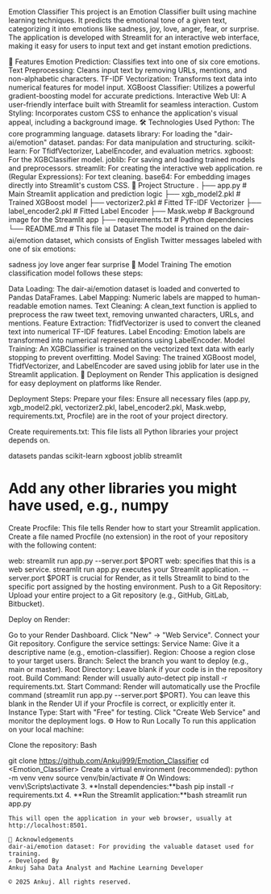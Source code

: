 Emotion Classifier
This project is an Emotion Classifier built using machine learning techniques. It predicts the emotional tone of a given text, categorizing it into emotions like sadness, joy, love, anger, fear, or surprise. The application is developed with Streamlit for an interactive web interface, making it easy for users to input text and get instant emotion predictions.

🚀 Features
Emotion Prediction: Classifies text into one of six core emotions.
Text Preprocessing: Cleans input text by removing URLs, mentions, and non-alphabetic characters.
TF-IDF Vectorization: Transforms text data into numerical features for model input.
XGBoost Classifier: Utilizes a powerful gradient-boosting model for accurate predictions.
Interactive Web UI: A user-friendly interface built with Streamlit for seamless interaction.
Custom Styling: Incorporates custom CSS to enhance the application's visual appeal, including a background image.
🛠️ Technologies Used
Python: The core programming language.
datasets library: For loading the "dair-ai/emotion" dataset.
pandas: For data manipulation and structuring.
scikit-learn: For TfidfVectorizer, LabelEncoder, and evaluation metrics.
xgboost: For the XGBClassifier model.
joblib: For saving and loading trained models and preprocessors.
streamlit: For creating the interactive web application.
re (Regular Expressions): For text cleaning.
base64: For embedding images directly into Streamlit's custom CSS.
📂 Project Structure
.
├── app.py                # Main Streamlit application and prediction logic
├── xgb_model2.pkl        # Trained XGBoost model
├── vectorizer2.pkl       # Fitted TF-IDF Vectorizer
├── label_encoder2.pkl    # Fitted Label Encoder
├── Mask.webp             # Background image for the Streamlit app
├── requirements.txt      # Python dependencies
└── README.md             # This file
📊 Dataset
The model is trained on the dair-ai/emotion dataset, which consists of English Twitter messages labeled with one of six emotions:

sadness
joy
love
anger
fear
surprise
🧠 Model Training
The emotion classification model follows these steps:

Data Loading: The dair-ai/emotion dataset is loaded and converted to Pandas DataFrames.
Label Mapping: Numeric labels are mapped to human-readable emotion names.
Text Cleaning: A clean_text function is applied to preprocess the raw tweet text, removing unwanted characters, URLs, and mentions.
Feature Extraction: TfidfVectorizer is used to convert the cleaned text into numerical TF-IDF features.
Label Encoding: Emotion labels are transformed into numerical representations using LabelEncoder.
Model Training: An XGBClassifier is trained on the vectorized text data with early stopping to prevent overfitting.
Model Saving: The trained XGBoost model, TfidfVectorizer, and LabelEncoder are saved using joblib for later use in the Streamlit application.
🚀 Deployment on Render
This application is designed for easy deployment on platforms like Render.

Deployment Steps:
Prepare your files: Ensure all necessary files (app.py, xgb_model2.pkl, vectorizer2.pkl, label_encoder2.pkl, Mask.webp, requirements.txt, Procfile) are in the root of your project directory.

Create requirements.txt: This file lists all Python libraries your project depends on.

datasets
pandas
scikit-learn
xgboost
joblib
streamlit
# Add any other libraries you might have used, e.g., numpy
Create Procfile: This file tells Render how to start your Streamlit application. Create a file named Procfile (no extension) in the root of your repository with the following content:

web: streamlit run app.py --server.port $PORT
web: specifies that this is a web service.
streamlit run app.py executes your Streamlit application.
--server.port $PORT is crucial for Render, as it tells Streamlit to bind to the specific port assigned by the hosting environment.
Push to a Git Repository: Upload your entire project to a Git repository (e.g., GitHub, GitLab, Bitbucket).

Deploy on Render:

Go to your Render Dashboard.
Click "New" -> "Web Service".
Connect your Git repository.
Configure the service settings:
Service Name: Give it a descriptive name (e.g., emotion-classifier).
Region: Choose a region close to your target users.
Branch: Select the branch you want to deploy (e.g., main or master).
Root Directory: Leave blank if your code is in the repository root.
Build Command: Render will usually auto-detect pip install -r requirements.txt.
Start Command: Render will automatically use the Procfile command (streamlit run app.py --server.port $PORT). You can leave this blank in the Render UI if your Procfile is correct, or explicitly enter it.
Instance Type: Start with "Free" for testing.
Click "Create Web Service" and monitor the deployment logs.
⚙️ How to Run Locally
To run this application on your local machine:

Clone the repository:
Bash

git clone <https://github.com/Ankuj999/Emotion_Classifier>
cd <Emotion_Classifier>
Create a virtual environment (recommended):
    python -m venv venv
source venv/bin/activate  # On Windows: venv\Scripts\activate
3. **Install dependencies:**bash
pip install -r requirements.txt
4. **Run the Streamlit application:**bash
streamlit run app.py
```
This will open the application in your web browser, usually at http://localhost:8501.

🙏 Acknowledgements
dair-ai/emotion dataset: For providing the valuable dataset used for training.
✍️ Developed By
Ankuj Saha Data Analyst and Machine Learning Developer

© 2025 Ankuj. All rights reserved.


